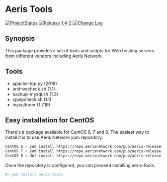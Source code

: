 # Aeris Tools

[![ProjectStatus](http://opensource.box.com/badges/active.svg)](#)
[![Release 1.4-2](https://img.shields.io/badge/release-1.4--2-success.svg)](#)
[![Change Log](https://img.shields.io/badge/change-log-blue.svg?style=flat)](https://repo.aerisnetwork.com/stable/centos/6/x86_64/repoview/aeris-tools.html)

## Synopsis

This package provides a set of tools and scripts for Web hosting servers from different vendors including Aeris Network.

## Tools

* apache-top.py (2018)
* archivecheck.sh (1.1)
* backup-mysql.sh (1.3)
* cpwpcheck.sh (1.1)
* mysqltuner (1.7.19)

## Easy installation for CentOS

There's a package available for CentOS 6, 7 and 8. The easiest way to install it is to use Aeris Network yum repository.

```bash
CentOS 6 > yum install https://repo.aerisnetwork.com/pub/aeris-release-6.rpm
CentOS 7 > yum install https://repo.aerisnetwork.com/pub/aeris-release-7.rpm
CentOS 8 > dnf install https://repo.aerisnetwork.com/pub/aeris-release-8.rpm
```
Once the repository is configured, you can proceed installing aeris-tools.

```bash
#> yum install aeris-tools
```
